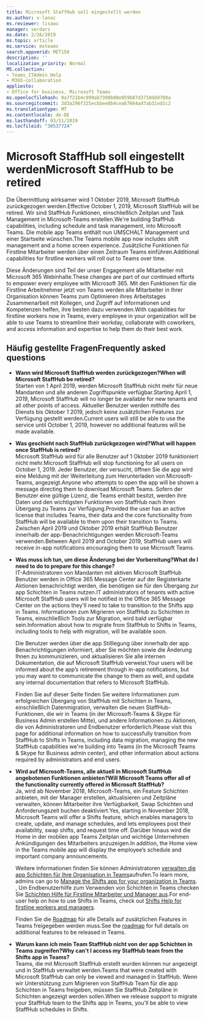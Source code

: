 ```yaml
---
title: Microsoft StaffHub soll eingestellt werden
ms.author: v-lanac
ms.reviewer: lisawu
manager: serdars
ms.date: 2/26/2019
ms.topic: article
ms.service: msteams
search.appverid: MET150
description: ''
localization_priority: Normal
MS.collection:
- Teams_ITAdmin_Help
- M365-collaboration
appliesto:
- Office for business, Microsoft Teams
ms.openlocfilehash: 0a7f21b4c999ab7300b88e059b87d3710ddd700a
ms.sourcegitcommit: 3d3a296f225ecbbee0b4cea67664ad7ab31ed1c2
ms.translationtype: MT
ms.contentlocale: de-DE
ms.lasthandoff: 03/11/2019
ms.locfileid: "30537724"
---
```

# <a name="microsoft-staffhub-to-be-retired"></a><span data-ttu-id="9eb29-102">Microsoft StaffHub soll eingestellt werden</span><span class="sxs-lookup"><span data-stu-id="9eb29-102">Microsoft StaffHub to be retired</span></span>

<span data-ttu-id="9eb29-103">Die Übermittlung wirksamer wird 1 Oktober 2019, Microsoft StaffHub zurückgezogen werden.</span><span class="sxs-lookup"><span data-stu-id="9eb29-103">Effective October 1, 2019, Microsoft StaffHub will be retired.</span></span> <span data-ttu-id="9eb29-104">Wir sind StaffHub Funktionen, einschließlich Zeitplan und Task Management in Microsoft-Teams erstellen.</span><span class="sxs-lookup"><span data-stu-id="9eb29-104">We're building StaffHub capabilities, including schedule and task management, into Microsoft Teams.</span></span> <span data-ttu-id="9eb29-105">Die mobile app Teams enthält nun UMSCHALT Management und einer Startseite wünschen.</span><span class="sxs-lookup"><span data-stu-id="9eb29-105">The Teams mobile app now includes shift management and a home screen experience.</span></span> <span data-ttu-id="9eb29-106">Zusätzliche Funktionen für Firstline Mitarbeiter werden über einen Zeitraum Teams einführen.</span><span class="sxs-lookup"><span data-stu-id="9eb29-106">Additional capabilities for firstline workers will roll out to Teams over time.</span></span> 

<span data-ttu-id="9eb29-107">Diese Änderungen sind Teil der unser Engagement alle Mitarbeiter mit Microsoft 365 Webinhalte.</span><span class="sxs-lookup"><span data-stu-id="9eb29-107">These changes are part of our continued efforts to empower every employee with Microsoft 365.</span></span> <span data-ttu-id="9eb29-108">Mit den Funktionen für die Firstline Arbeitnehmer jetzt von Teams werden alle Mitarbeiter in Ihrer Organisation können Teams zum Optimieren ihres Arbeitstages Zusammenarbeit mit Kollegen, und Zugriff auf Informationen und Kompetenzen helfen, ihre besten dazu verwenden.</span><span class="sxs-lookup"><span data-stu-id="9eb29-108">With capabilities for firstline workers now in Teams, every employee in your organization will be able to use Teams to streamline their workday, collaborate with coworkers, and access information and expertise to help them do their best work.</span></span>

## <a name="frequently-asked-questions"></a><span data-ttu-id="9eb29-109">Häufig gestellte Fragen</span><span class="sxs-lookup"><span data-stu-id="9eb29-109">Frequently asked questions</span></span>

- <span data-ttu-id="9eb29-110">**Wann wird Microsoft StaffHub werden zurückgezogen?**</span><span class="sxs-lookup"><span data-stu-id="9eb29-110">**When will Microsoft StaffHub be retired?**</span></span><br> <span data-ttu-id="9eb29-111">Starten von 1 April 2019, werden Microsoft StaffHub nicht mehr für neue Mandanten und alle anderen Zugriffspunkte verfügbar.</span><span class="sxs-lookup"><span data-stu-id="9eb29-111">Starting April 1, 2019, Microsoft StaffHub will no longer be available for new tenants and all other points of access.</span></span> <span data-ttu-id="9eb29-112">Aktueller Benutzer werden mithilfe des Diensts bis Oktober 1 2019, jedoch keine zusätzlichen Features zur Verfügung gestellt werden.</span><span class="sxs-lookup"><span data-stu-id="9eb29-112">Current users will still be able to use the service until October 1, 2019, however no additional features will be made available.</span></span>

- <span data-ttu-id="9eb29-113">**Was geschieht nach StaffHub zurückgezogen wird?**</span><span class="sxs-lookup"><span data-stu-id="9eb29-113">**What will happen once StaffHub is retired?**</span></span><br><span data-ttu-id="9eb29-114">Microsoft StaffHub wird für alle Benutzer auf 1 Oktober 2019 funktioniert nicht mehr.</span><span class="sxs-lookup"><span data-stu-id="9eb29-114">Microsoft StaffHub will stop functioning for all users on October 1, 2019.</span></span> <span data-ttu-id="9eb29-115">Jeder Benutzer, der versucht, öffnen Sie die app wird eine Meldung mit der Weiterleitung zum Herunterladen von Microsoft-Teams, angezeigt.</span><span class="sxs-lookup"><span data-stu-id="9eb29-115">Anyone who attempts to open the app will be shown a message directing them to download Microsoft Teams.</span></span> <span data-ttu-id="9eb29-116">Sofern der Benutzer eine gültige Lizenz, die Teams enthält besitzt, werden ihre Daten und den wichtigsten Funktionen von StaffHub nach ihren Übergang zu Teams zur Verfügung.</span><span class="sxs-lookup"><span data-stu-id="9eb29-116">Provided the user has an active license that includes Teams, their data and the core functionality from StaffHub will be available to them upon their transition to Teams.</span></span>
<span data-ttu-id="9eb29-117">Zwischen April 2019 und Oktober 2019 erhält StaffHub Benutzer innerhalb der app-Benachrichtigungen werden Microsoft-Teams verwenden.</span><span class="sxs-lookup"><span data-stu-id="9eb29-117">Between April 2019 and October 2019, StaffHub users will receive in-app notifications encouraging them to use Microsoft Teams.</span></span>

- <span data-ttu-id="9eb29-118">**Was muss ich tun, um diese Änderung bei der Vorbereitung?**</span><span class="sxs-lookup"><span data-stu-id="9eb29-118">**What do I need to do to prepare for this change?**</span></span><br><span data-ttu-id="9eb29-119">IT-Administratoren von Mandanten mit aktiven Microsoft StaffHub Benutzer werden in Office 365 Message Center auf der Registerkarte Aktionen benachrichtigt werden, die benötigen sie für den Übergang zur app Schichten in Teams nutzen.</span><span class="sxs-lookup"><span data-stu-id="9eb29-119">IT administrators of tenants with active Microsoft StaffHub users will be notified in the Office 365 Message Center on the actions they'll need to take to transition to the Shifts app in Teams.</span></span> <span data-ttu-id="9eb29-120">Informationen zum Migrieren von StaffHub zu Schichten in Teams, einschließlich Tools zur Migration, wird bald verfügbar sein.</span><span class="sxs-lookup"><span data-stu-id="9eb29-120">Information about how to migrate from StaffHub to Shifts in Teams, including tools to help with migration, will be available soon.</span></span>

    <span data-ttu-id="9eb29-121">Die Benutzer werden über die app Stilllegung über innerhalb der app Benachrichtigungen informiert, aber Sie möchten sowie die Änderung Ihnen zu kommunizieren, und aktualisieren Sie alle internen Dokumentation, die auf Microsoft StaffHub verweist.</span><span class="sxs-lookup"><span data-stu-id="9eb29-121">Your users will be informed about the app’s retirement through in-app notifications, but you may want to communicate the change to them as well, and update any internal documentation that refers to Microsoft StaffHub.</span></span>

    <span data-ttu-id="9eb29-122">Finden Sie auf dieser Seite finden Sie weitere Informationen zum erfolgreichen Übergang von StaffHub mit Schichten in Teams, einschließlich Datenmigration, verwalten die neuen StaffHub-Funktionen, die wir in Teams (in der Microsoft-Teams & Skype für Business Admin erstellen Mitte), und andere Informationen zu Aktionen, die von Administratoren und Endbenutzer erforderlich.</span><span class="sxs-lookup"><span data-stu-id="9eb29-122">Please visit this page for additional information on how to successfully transition from StaffHub to Shifts in Teams, including data migration, managing the new StaffHub capabilities we're building into Teams (in the Microsoft Teams & Skype for Business admin center), and other information about actions required by administrators and end users.</span></span>

- <span data-ttu-id="9eb29-123">**Wird auf Microsoft-Teams, alle aktuell in Microsoft StaffHub angebotenen Funktionen anbieten?**</span><span class="sxs-lookup"><span data-stu-id="9eb29-123">**Will Microsoft Teams offer all of the functionality currently offered in Microsoft StaffHub?**</span></span><br><span data-ttu-id="9eb29-124">Ja, wird ab November 2018, Microsoft-Teams, ein Feature Schichten anbieten, mit der Manager erstellen, aktualisieren und Zeitpläne verwalten, können Mitarbeiter ihre Verfügbarkeit, Swap Schichten und Anforderungszeit buchen deaktiviert.</span><span class="sxs-lookup"><span data-stu-id="9eb29-124">Yes, starting in November 2018, Microsoft Teams will offer a Shifts feature, which enables managers to create, update, and manage schedules, and lets employees post their availability, swap shifts, and request time off.</span></span> <span data-ttu-id="9eb29-125">Darüber hinaus wird die Home in der mobilen app Teams Zeitplan und wichtige Unternehmen Ankündigungen des Mitarbeiters anzuzeigen.</span><span class="sxs-lookup"><span data-stu-id="9eb29-125">In addition, the Home view in the Teams mobile app will display the employee’s schedule and important company announcements.</span></span> 

    <span data-ttu-id="9eb29-126">Weitere Informationen finden Sie können Administratoren [verwalten die app Schichten für Ihre Organisation in Teams](manage-the-shifts-app-for-your-organization-in-teams.md)aufrufen.</span><span class="sxs-lookup"><span data-stu-id="9eb29-126">To learn more, admins can go to [Manage the Shifts app for your organization in Teams](manage-the-shifts-app-for-your-organization-in-teams.md).</span></span> <span data-ttu-id="9eb29-127">, Um Endbenutzerhilfe zum Verwenden von Schichten in Teams checken Sie [Schichten Hilfe für Firstline Mitarbeiter und Manager aus](https://support.office.com/article/apps-and-services-cc1fba57-9900-4634-8306-2360a40c665b).</span><span class="sxs-lookup"><span data-stu-id="9eb29-127">For end-user help on how to use Shifts in Teams, check out [Shifts Help for firstline workers and managers](https://support.office.com/article/apps-and-services-cc1fba57-9900-4634-8306-2360a40c665b).</span></span> 

    <span data-ttu-id="9eb29-128">Finden Sie die [Roadmap](https://www.microsoft.com/microsoft-365/roadmap?filters=) für alle Details auf zusätzlichen Features in Teams freigegeben werden muss.</span><span class="sxs-lookup"><span data-stu-id="9eb29-128">See the [roadmap](https://www.microsoft.com/microsoft-365/roadmap?filters=) for full details on additional features to be released in Teams.</span></span>

- <span data-ttu-id="9eb29-129">**Warum kann ich mein Team StaffHub nicht von der app Schichten in Teams zugreifen?**</span><span class="sxs-lookup"><span data-stu-id="9eb29-129">**Why can't I access my StaffHub team from the Shifts app in Teams?**</span></span><br><span data-ttu-id="9eb29-130">Teams, die mit Microsoft StaffHub erstellt wurden können nur angezeigt und in StaffHub verwaltet werden.</span><span class="sxs-lookup"><span data-stu-id="9eb29-130">Teams that were created with Microsoft StaffHub can only be viewed and managed in StaffHub.</span></span> <span data-ttu-id="9eb29-131">Wenn wir Unterstützung zum Migrieren von StaffHub Team für die app Schichten in Teams freigeben, müssen Sie StaffHub Zeitpläne in Schichten angezeigt werden sollen.</span><span class="sxs-lookup"><span data-stu-id="9eb29-131">When we release support to migrate your StaffHub team to the Shifts app in Teams, you'll be able to view StaffHub schedules in Shifts.</span></span> 
